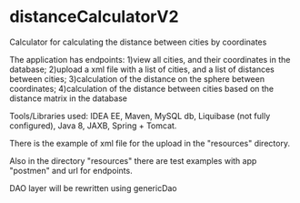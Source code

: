 # distanceCalculatorV2
Calculator for calculating the distance between cities by coordinates

The application has endpoints:
1)view all cities, and their coordinates in the database;
2)upload a xml file with a list of cities, and a list of distances between cities;
3)calculation of the distance on the sphere between coordinates;
4)calculation of the distance between cities based on the distance matrix in the database 

Tools/Libraries used:
IDEA EE,
Maven,
MySQL db,
Liquibase (not fully configured),
Java 8,
JAXB,
Spring + Tomcat.

There is the example of xml file for the upload in the "resources" directory.

Also in the directory "resources" there are test examples with app "postmen" and url for endpoints.

DAO layer will be rewritten using genericDao
